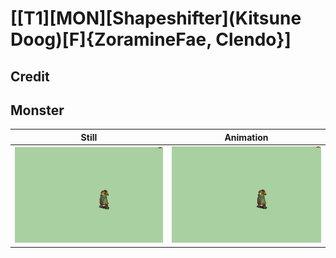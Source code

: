 # [\[T1\]\[MON\]\[Shapeshifter\]\(Kitsune Doog\)\[F\]{ZoramineFae, Clendo}]

## Credit


	
## Monster

| Still | Animation |
| :---: | :-------: |
| ![Monster still](./Monster_000.png) | ![Monster animation](./Monster.gif) |
